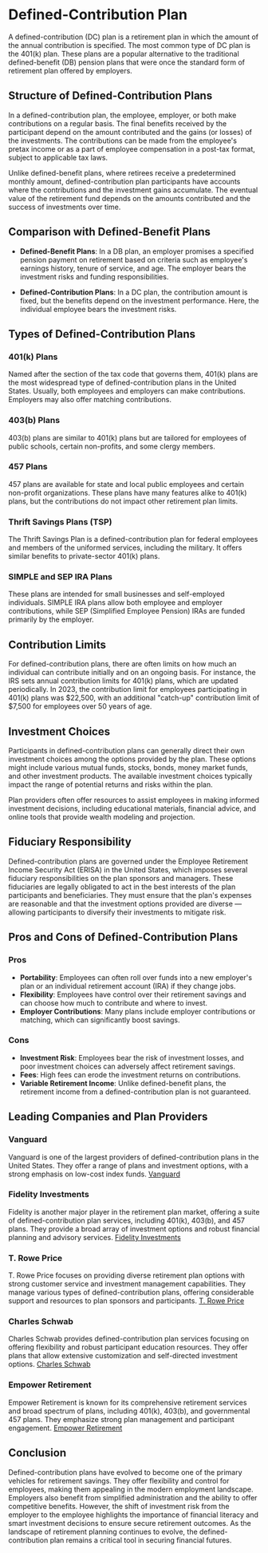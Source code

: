 # Defined-Contribution Plan

A defined-contribution (DC) plan is a retirement plan in which the amount of the annual contribution is specified. The most common type of DC plan is the 401(k) plan. These plans are a popular alternative to the traditional defined-benefit (DB) pension plans that were once the standard form of retirement plan offered by employers.

## Structure of Defined-Contribution Plans

In a defined-contribution plan, the employee, employer, or both make contributions on a regular basis. The final benefits received by the participant depend on the amount contributed and the gains (or losses) of the investments. The contributions can be made from the employee's pretax income or as a part of employee compensation in a post-tax format, subject to applicable tax laws.

Unlike defined-benefit plans, where retirees receive a predetermined monthly amount, defined-contribution plan participants have accounts where the contributions and the investment gains accumulate. The eventual value of the retirement fund depends on the amounts contributed and the success of investments over time.

## Comparison with Defined-Benefit Plans

- **Defined-Benefit Plans**: In a DB plan, an employer promises a specified pension payment on retirement based on criteria such as employee's earnings history, tenure of service, and age. The employer bears the investment risks and funding responsibilities.
  
- **Defined-Contribution Plans**: In a DC plan, the contribution amount is fixed, but the benefits depend on the investment performance. Here, the individual employee bears the investment risks.

## Types of Defined-Contribution Plans

### 401(k) Plans
Named after the section of the tax code that governs them, 401(k) plans are the most widespread type of defined-contribution plans in the United States. Usually, both employees and employers can make contributions. Employers may also offer matching contributions. 

### 403(b) Plans
403(b) plans are similar to 401(k) plans but are tailored for employees of public schools, certain non-profits, and some clergy members.

### 457 Plans
457 plans are available for state and local public employees and certain non-profit organizations. These plans have many features alike to 401(k) plans, but the contributions do not impact other retirement plan limits.

### Thrift Savings Plans (TSP)
The Thrift Savings Plan is a defined-contribution plan for federal employees and members of the uniformed services, including the military. It offers similar benefits to private-sector 401(k) plans.

### SIMPLE and SEP IRA Plans
These plans are intended for small businesses and self-employed individuals. SIMPLE IRA plans allow both employee and employer contributions, while SEP (Simplified Employee Pension) IRAs are funded primarily by the employer.

## Contribution Limits

For defined-contribution plans, there are often limits on how much an individual can contribute initially and on an ongoing basis. For instance, the IRS sets annual contribution limits for 401(k) plans, which are updated periodically. In 2023, the contribution limit for employees participating in 401(k) plans was $22,500, with an additional "catch-up" contribution limit of $7,500 for employees over 50 years of age.

## Investment Choices

Participants in defined-contribution plans can generally direct their own investment choices among the options provided by the plan. These options might include various mutual funds, stocks, bonds, money market funds, and other investment products. The available investment choices typically impact the range of potential returns and risks within the plan. 

Plan providers often offer resources to assist employees in making informed investment decisions, including educational materials, financial advice, and online tools that provide wealth modeling and projection.

## Fiduciary Responsibility

Defined-contribution plans are governed under the Employee Retirement Income Security Act (ERISA) in the United States, which imposes several fiduciary responsibilities on the plan sponsors and managers. These fiduciaries are legally obligated to act in the best interests of the plan participants and beneficiaries. They must ensure that the plan's expenses are reasonable and that the investment options provided are diverse — allowing participants to diversify their investments to mitigate risk.

## Pros and Cons of Defined-Contribution Plans

### Pros
- **Portability**: Employees can often roll over funds into a new employer's plan or an individual retirement account (IRA) if they change jobs.
- **Flexibility**: Employees have control over their retirement savings and can choose how much to contribute and where to invest.
- **Employer Contributions**: Many plans include employer contributions or matching, which can significantly boost savings.
  
### Cons
- **Investment Risk**: Employees bear the risk of investment losses, and poor investment choices can adversely affect retirement savings.
- **Fees**: High fees can erode the investment returns on contributions.
- **Variable Retirement Income**: Unlike defined-benefit plans, the retirement income from a defined-contribution plan is not guaranteed.

## Leading Companies and Plan Providers

### Vanguard
Vanguard is one of the largest providers of defined-contribution plans in the United States. They offer a range of plans and investment options, with a strong emphasis on low-cost index funds. [Vanguard](https://investor.vanguard.com/)

### Fidelity Investments
Fidelity is another major player in the retirement plan market, offering a suite of defined-contribution plan services, including 401(k), 403(b), and 457 plans. They provide a broad array of investment options and robust financial planning and advisory services. [Fidelity Investments](https://www.fidelity.com/)

### T. Rowe Price
T. Rowe Price focuses on providing diverse retirement plan options with strong customer service and investment management capabilities. They manage various types of defined-contribution plans, offering considerable support and resources to plan sponsors and participants. [T. Rowe Price](https://www.troweprice.com/)

### Charles Schwab
Charles Schwab provides defined-contribution plan services focusing on offering flexibility and robust participant education resources. They offer plans that allow extensive customization and self-directed investment options. [Charles Schwab](https://www.schwab.com/)

### Empower Retirement
Empower Retirement is known for its comprehensive retirement services and broad spectrum of plans, including 401(k), 403(b), and governmental 457 plans. They emphasize strong plan management and participant engagement. [Empower Retirement](https://www.empower-retirement.com/)

## Conclusion

Defined-contribution plans have evolved to become one of the primary vehicles for retirement savings. They offer flexibility and control for employees, making them appealing in the modern employment landscape. Employers also benefit from simplified administration and the ability to offer competitive benefits. However, the shift of investment risk from the employer to the employee highlights the importance of financial literacy and smart investment decisions to ensure secure retirement outcomes. As the landscape of retirement planning continues to evolve, the defined-contribution plan remains a critical tool in securing financial futures.
